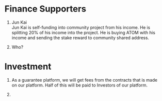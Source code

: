 # Finance Supporters

1. Jun Kai  
Jun Kai is self-funding into community project from his income. He is splitting 20% of his income into the project.
He is buying ATOM with his income and sending the stake reward to community shared address.

2. Who?  

# Investment

1. As a guarantee platform, we will get fees from the contracts that is made on our platform.
 Half of this will be paid to Investors of our platform.

2. 